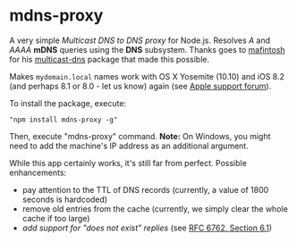 ﻿# mdns-proxy

A very simple *Multicast DNS to DNS proxy* for Node.js. Resolves *A* and *AAAA* **mDNS** queries using the **DNS** subsystem.
Thanks goes to [mafintosh](https://github.com/mafintosh) for his [multicast-dns](https://github.com/mafintosh/multicast-dns) package that made this possible.

Makes `mydomain.local` names work with OS X Yosemite (10.10) and iOS 8.2 (and perhaps 8.1 or 8.0 - let us know) again (see [Apple support forum](https://discussions.apple.com/thread/6555023?start=75&tstart=0)).

To install the package, execute:

```
"npm install mdns-proxy -g"
```

Then, execute "mdns-proxy" command. **Note:** On Windows, you might need to add the machine's IP address as an additional argument.

While this app certainly works, it's still far from perfect. Possible enhancements:
- pay attention to the TTL of DNS records (currently, a value of 1800 seconds is hardcoded)
- remove old entries from the cache (currently, we simply clear the whole cache if too large)
- *add support for "does not exist" replies* (see [RFC 6762, Section 6.1](https://tools.ietf.org/html/rfc6762#section-6.1))
